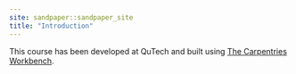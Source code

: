 ```yaml
---
site: sandpaper::sandpaper_site
title: "Introduction"
---
```




This course has been developed at QuTech and built using [The Carpentries Workbench][workbench]. 


[workbench]: https://carpentries.github.io/sandpaper-docs


